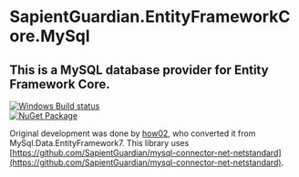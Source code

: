 # SapientGuardian.EntityFrameworkCore.MySql

## This is a MySQL database provider for Entity Framework Core.

[![Windows Build status](https://ci.appveyor.com/api/projects/status/lqpvh2g4hb8u0ndq?svg=true)](https://ci.appveyor.com/project/SapientGuardian/sapientguardian-entityframeworkcore-mysql)<br />
[![NuGet Package](https://img.shields.io/nuget/vpre/SapientGuardian.EntityFrameworkCore.MySql.svg)](https://www.nuget.org/packages/SapientGuardian.EntityFrameworkCore.MySql/)

Original development was done by [how02](https://github.com/how02), who converted it from MySql.Data.EntityFramework7. This library uses [https://github.com/SapientGuardian/mysql-connector-net-netstandard](https://github.com/SapientGuardian/mysql-connector-net-netstandard).
